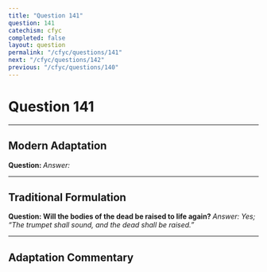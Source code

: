 ```yaml
---
title: "Question 141"
question: 141
catechism: cfyc
completed: false
layout: question
permalink: "/cfyc/questions/141"
next: "/cfyc/questions/142"
previous: "/cfyc/questions/140"
---
```

# Question 141
---
## Modern Adaptation
<strong>
    Question:
</strong>

<em>
    Answer:
</em>

---
## Traditional Formulation
<strong>
    Question: Will the bodies of the dead be raised to life again?
</strong>

<em>
    Answer: Yes; “The trumpet shall sound, and the dead shall be raised.”
</em>

---
## Adaptation Commentary

